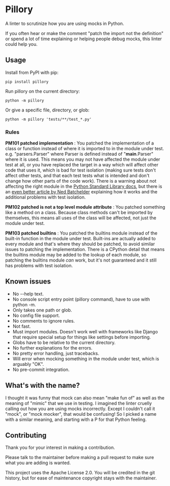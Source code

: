 # Pillory

A linter to scrutinize how you are using mocks in Python.

If you often hear or make the comment "patch the import not the definition" or
spend a lot of time explaining or helping people debug mocks, this linter could
help you.

## Usage

Install from PyPI with pip:

```
pip install pillory
```

Run pillory on the current directory:

```
python -m pillory
```

Or give a specific file, directory, or glob:

```
python -m pillory 'tests/**/test_*.py'
```

### Rules

**PM101 patched implementation**
: You patched the implementation of a class or function instead of where it is
imported to in the module under test. e.g. "parsers.Parser" where Parser is
defined instead of "__main__.Parser" where it is used. This means you may not
have affected the module under test at all, or you have replaced the target in a
way which will affect other code that uses it, which is bad for test isolation
(making sure tests don't affect other tests, and that each test tests what is
intended and don't change how other parts of the code work). There is a warning
about not affecting the right module in the [Python Standard Library
docs][stdlibdocs], but there is an [even better article by Ned
Batchelder][nedbat] explaining how it works and the additional problems with
test isolation.

**PM102 patched is not a top level module attribute**
: You patched something like a method on a class. Because class methods can't be
imported by themselves, this means all uses of the class will be affected, not
just the module under test.

**PM103 patched builtins**
: You patched the builtins module instead of the built-in function in the module
under test. Built-ins are actually added to every module and that's where they
should be patched, to avoid similar issues to patching the implementation. There
is a CPython detail that means the builtins module may be added to the lookup of
each module, so patching the builtins module _can_ work, but it's not guaranteed
and it still has problems with test isolation.

[stdlibdocs]: https://docs.python.org/3/library/unittest.mock.html#where-to-patch
[nedbat]: https://nedbatchelder.com/blog/201908/why_your_mock_doesnt_work.html

## Known issues

* No --help text.
* No console script entry point (pillory command), have to use with python -m.
* Only takes one path or glob.
* No config file support.
* No comments to ignore rules.
* Not fast.
* Must import modules. Doesn't work well with frameworks like Django that
  require special setup for things like settings before importing.
* Globs have to be relative to the current directory.
* No further explanations for the errors.
* No pretty error handling, just tracebacks.
* Will error when mocking something in the module under test, which is arguably
  "OK".
* No pre-commit integration.

## What's with the name?

I thought it was funny that mock can also mean "make fun of" as well as the
meaning of "mimic" that we use in testing. I imagined the linter cruelly calling
out how you are using mocks incorrectly. Except I couldn't call it "mock", or
"mock mocker", that would be confusing! So I picked a name with a similar
meaning, and starting with a P for that Python feeling.

## Contributing

Thank you for your interest in making a contribution.

Please talk to the maintainer before making a pull request to make sure what you
are adding is wanted.

This project uses the Apache License 2.0. You will be credited in the git
history, but for ease of maintenance copyright stays with the maintainer.
